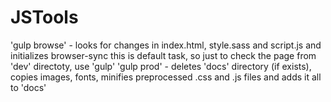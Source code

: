 # JSTools


'gulp browse' - looks for changes in index.html, style.sass and script.js and initializes browser-sync
              this is default task, so just to check the page from 'dev' directoty, use 'gulp'
'gulp prod' - deletes 'docs' directory (if exists), copies images, fonts, minifies preprocessed .css and .js files and adds it all to 'docs' 
